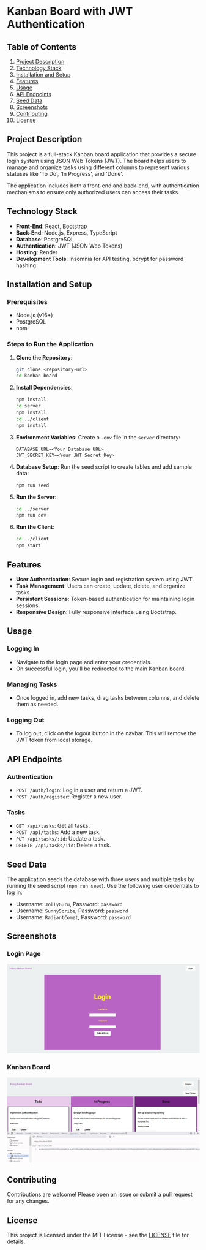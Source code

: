 
# Kanban Board with JWT Authentication

## Table of Contents

1. [Project Description](#project-description)
2. [Technology Stack](#technology-stack)
3. [Installation and Setup](#installation-and-setup)
4. [Features](#features)
5. [Usage](#usage)
6. [API Endpoints](#api-endpoints)
7. [Seed Data](#seed-data)
8. [Screenshots](#screenshots)
9. [Contributing](#contributing)
10. [License](#license)

## Project Description

This project is a full-stack Kanban board application that provides a secure login system using JSON Web Tokens (JWT). The board helps users to manage and organize tasks using different columns to represent various statuses like 'To Do', 'In Progress', and 'Done'. 

The application includes both a front-end and back-end, with authentication mechanisms to ensure only authorized users can access their tasks.

## Technology Stack

- **Front-End**: React, Bootstrap
- **Back-End**: Node.js, Express, TypeScript
- **Database**: PostgreSQL
- **Authentication**: JWT (JSON Web Tokens)
- **Hosting**: Render
- **Development Tools**: Insomnia for API testing, bcrypt for password hashing

## Installation and Setup

### Prerequisites

- Node.js (v16+)
- PostgreSQL
- npm

### Steps to Run the Application

1. **Clone the Repository**:
   ```sh
   git clone <repository-url>
   cd kanban-board
   ```

2. **Install Dependencies**:
   ```sh
   npm install
   cd server
   npm install
   cd ../client
   npm install
   ```

3. **Environment Variables**:
   Create a `.env` file in the `server` directory:
   ```env
   DATABASE_URL=<Your Database URL>
   JWT_SECRET_KEY=<Your JWT Secret Key>
   ```

4. **Database Setup**:
   Run the seed script to create tables and add sample data:
   ```sh
   npm run seed
   ```

5. **Run the Server**:
   ```sh
   cd ../server
   npm run dev
   ```

6. **Run the Client**:
   ```sh
   cd ../client
   npm start
   ```

## Features

- **User Authentication**: Secure login and registration system using JWT.
- **Task Management**: Users can create, update, delete, and organize tasks.
- **Persistent Sessions**: Token-based authentication for maintaining login sessions.
- **Responsive Design**: Fully responsive interface using Bootstrap.

## Usage

### Logging In
- Navigate to the login page and enter your credentials.
- On successful login, you'll be redirected to the main Kanban board.

### Managing Tasks
- Once logged in, add new tasks, drag tasks between columns, and delete them as needed.

### Logging Out
- To log out, click on the logout button in the navbar. This will remove the JWT token from local storage.

## API Endpoints

### Authentication
- `POST /auth/login`: Log in a user and return a JWT.
- `POST /auth/register`: Register a new user.

### Tasks
- `GET /api/tasks`: Get all tasks.
- `POST /api/tasks`: Add a new task.
- `PUT /api/tasks/:id`: Update a task.
- `DELETE /api/tasks/:id`: Delete a task.

## Seed Data

The application seeds the database with three users and multiple tasks by running the seed script (`npm run seed`). Use the following user credentials to log in:

- Username: `JollyGuru`, Password: `password`
- Username: `SunnyScribe`, Password: `password`
- Username: `RadiantComet`, Password: `password`

## Screenshots

### Login Page
![Login Page](./client/src/assets/login-page.png)

### Kanban Board
![Kanban Board](./client/src/assets/main-page.png)

## Contributing

Contributions are welcome! Please open an issue or submit a pull request for any changes.

## License

This project is licensed under the MIT License - see the [LICENSE](LICENSE) file for details.

